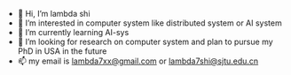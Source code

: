 - 👋 Hi, I’m lambda shi 
- 👀 I’m interested in computer system like distributed system or AI system 
- 🌱 I’m currently learning AI-sys
- 💞️ I’m looking for research on computer system  and plan to pursue my PhD in USA in the future
- 📫 my email is lambda7xx@gmail.com or lambda7shi@sjtu.edu.cn

<!---
lambda7xx/lambda7xx is a ✨ special ✨ repository because its `README.md` (this file) appears on your GitHub profile.
You can click the Preview link to take a look at your changes.
--->

